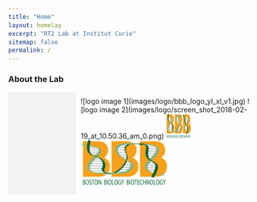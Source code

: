 ```yaml
---
title: "Home"
layout: homelay
excerpt: "RT2 Lab at Institut Curie"
sitemap: false
permalink: /
---
```


### About the Lab

<div style="display: flex; flex-direction: row;">
  <div style="flex-basis: 25%; background-color: #f2f2f2; padding: 10px;">
    <!-- Left section content goes here -->
  </div>
  
  <div style="flex-basis: 75%; padding: 10px;">
    <!-- Right section content goes here -->
    ![logo image 1](images/logo/bbb_logo_yl_xl_v1.jpg)
    ![logo image 2](images/logo/screen_shot_2018-02-19_at_10.50.36_am_0.png)
    <img src="images/logo/bbb_logo_yl_xl_v1.jpg" alt="logo example 2" width="50" height="50">
    <img src="images/logo/bbb_logo_yl_xl_v1.jpg" alt="logo example 3" style="width:50%;height:50%">
  </div>
  
</div>
